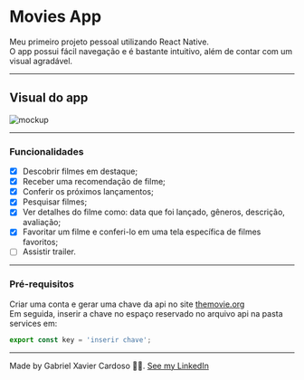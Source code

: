 # Movies App

<p>Meu primeiro projeto pessoal utilizando React Native.<br> O app possui fácil navegação e é bastante intuitivo, além de contar com um visual agradável.</p>

---

## Visual do app

<img src="/assets/mockups.png" alt="mockup">

---

### Funcionalidades

- [x] Descobrir filmes em destaque;
- [x] Receber uma recomendação de filme;
- [x] Conferir os próximos lançamentos;
- [x] Pesquisar filmes;
- [x] Ver detalhes do filme como: data que foi lançado, gêneros, descrição, avaliação;
- [x] Favoritar um filme e conferi-lo em uma tela específica de filmes favoritos;
- [ ] Assistir trailer.

---

### Pré-requisitos

<p>Criar uma conta e gerar uma chave da api no site <a href="https://www.themoviedb.org/">themovie.org</a><br> Em seguida, inserir a chave no espaço reservado no arquivo api na pasta services em: </p>

```javascript
export const key = 'inserir chave';
```

---

Made by Gabriel Xavier Cardoso &#128406;&#128516;. [See my LinkedIn](https://www.linkedin.com/in/gabriel-xavier-cardoso-04080217b/)